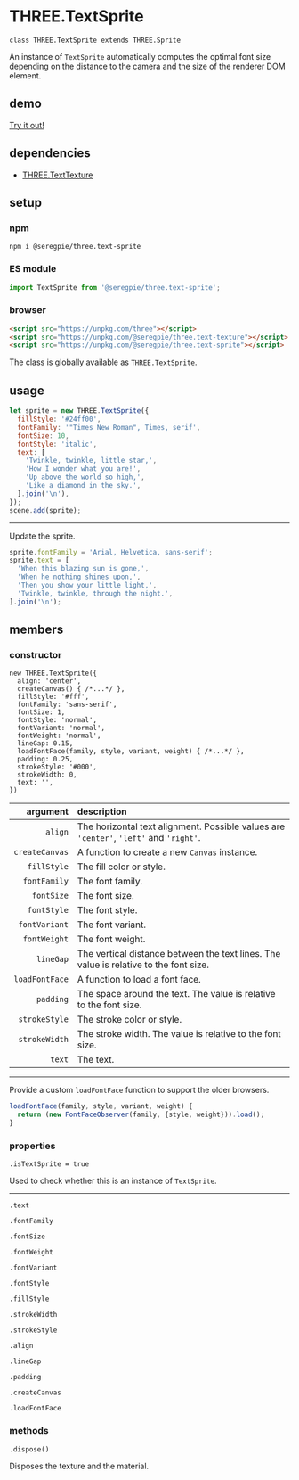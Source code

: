 # THREE.TextSprite

`class THREE.TextSprite extends THREE.Sprite`

An instance of `TextSprite` automatically computes the optimal font size depending on the distance to the camera and the size of the renderer DOM element.

## demo

[Try it out!](https://seregpie.github.io/aframe-text-sprite/)

## dependencies

- [THREE.TextTexture](https://github.com/SeregPie/THREE.TextTexture)

## setup

### npm

```shell
npm i @seregpie/three.text-sprite
```

### ES module

```javascript
import TextSprite from '@seregpie/three.text-sprite';
```

### browser

```html
<script src="https://unpkg.com/three"></script>
<script src="https://unpkg.com/@seregpie/three.text-texture"></script>
<script src="https://unpkg.com/@seregpie/three.text-sprite"></script>
```

The class is globally available as `THREE.TextSprite`.

## usage

```javascript
let sprite = new THREE.TextSprite({
  fillStyle: '#24ff00',
  fontFamily: '"Times New Roman", Times, serif',
  fontSize: 10,
  fontStyle: 'italic',
  text: [
    'Twinkle, twinkle, little star,',
    'How I wonder what you are!',
    'Up above the world so high,',
    'Like a diamond in the sky.',
  ].join('\n'),
});
scene.add(sprite);
```

---

Update the sprite.

```javascript
sprite.fontFamily = 'Arial, Helvetica, sans-serif';
sprite.text = [
  'When this blazing sun is gone,',
  'When he nothing shines upon,',
  'Then you show your little light,',
  'Twinkle, twinkle, through the night.',
].join('\n');
```

## members

### constructor

```
new THREE.TextSprite({
  align: 'center',
  createCanvas() { /*...*/ },
  fillStyle: '#fff',
  fontFamily: 'sans-serif',
  fontSize: 1,
  fontStyle: 'normal',
  fontVariant: 'normal',
  fontWeight: 'normal',
  lineGap: 0.15,
  loadFontFace(family, style, variant, weight) { /*...*/ },
  padding: 0.25,
  strokeStyle: '#000',
  strokeWidth: 0,
  text: '',
})
```

| argument | description |
| ---: | :--- |
| `align` | The horizontal text alignment. Possible values are `'center'`, `'left'` and `'right'`. |
| `createCanvas` | A function to create a new `Canvas` instance. |
| `fillStyle` | The fill color or style. |
| `fontFamily` | The font family. |
| `fontSize` | The font size. |
| `fontStyle` | The font style. |
| `fontVariant` | The font variant. |
| `fontWeight` | The font weight. |
| `lineGap` | The vertical distance between the text lines. The value is relative to the font size. |
| `loadFontFace` | A function to load a font face. |
| `padding` | The space around the text. The value is relative to the font size. |
| `strokeStyle` | The stroke color or style. |
| `strokeWidth` | The stroke width. The value is relative to the font size. |
| `text` | The text. |

---

Provide a custom `loadFontFace` function to support the older browsers.

```javascript
loadFontFace(family, style, variant, weight) {
  return (new FontFaceObserver(family, {style, weight})).load();
}
```

### properties

`.isTextSprite = true`

Used to check whether this is an instance of `TextSprite`.

---

`.text`

`.fontFamily`

`.fontSize`

`.fontWeight`

`.fontVariant`

`.fontStyle`

`.fillStyle`

`.strokeWidth`

`.strokeStyle`

`.align`

`.lineGap`

`.padding`

`.createCanvas`

`.loadFontFace`

### methods

`.dispose()`

Disposes the texture and the material.
